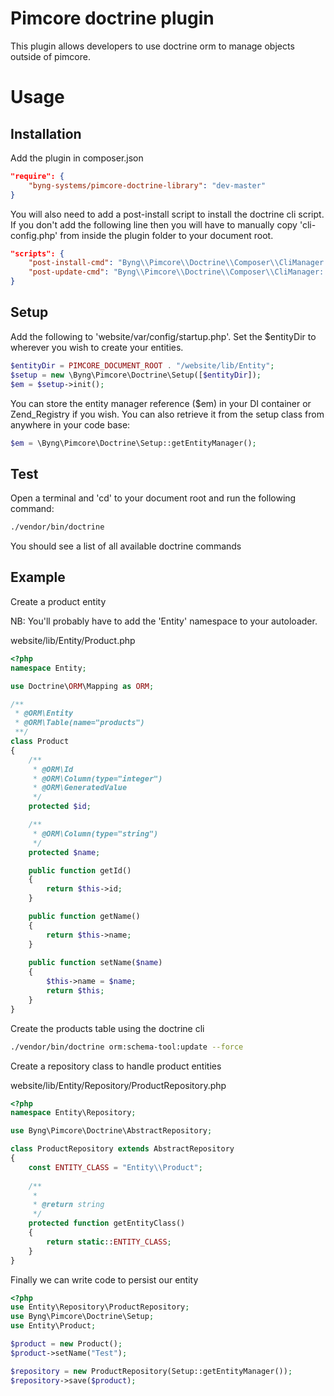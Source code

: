 # Pimcore doctrine plugin

This plugin allows developers to use doctrine orm to manage objects outside of pimcore.

# Usage

## Installation

Add the plugin in composer.json
```json
"require": {
    "byng-systems/pimcore-doctrine-library": "dev-master"
}
```
You will also need to add a post-install script to install the doctrine cli script. If you don't add the following line then you will have to manually copy 'cli-config.php' from inside the plugin folder to your document root.
```json
"scripts": {
    "post-install-cmd": "Byng\\Pimcore\\Doctrine\\Composer\\CliManager::postInstall",
    "post-update-cmd": "Byng\\Pimcore\\Doctrine\\Composer\\CliManager::postInstall"
}
```

## Setup

Add the following to 'website/var/config/startup.php'. Set the $entityDir to wherever you wish to create your entities.
```php
$entityDir = PIMCORE_DOCUMENT_ROOT . "/website/lib/Entity";
$setup = new \Byng\Pimcore\Doctrine\Setup([$entityDir]);
$em = $setup->init();
```
You can store the entity manager reference ($em) in your DI container or Zend_Registry if you wish. You can also retrieve it from the setup class from anywhere in your code base:
```php
$em = \Byng\Pimcore\Doctrine\Setup::getEntityManager();
```

## Test

Open a terminal and 'cd' to your document root and run the following command:
```bash
./vendor/bin/doctrine
```
You should see a list of all available doctrine commands

## Example

Create a product entity

NB: You'll probably have to add the 'Entity' namespace to your autoloader.

website/lib/Entity/Product.php
```php
<?php
namespace Entity;

use Doctrine\ORM\Mapping as ORM;

/**
 * @ORM\Entity
 * @ORM\Table(name="products")
 **/
class Product
{
    /**
     * @ORM\Id
     * @ORM\Column(type="integer")
     * @ORM\GeneratedValue 
     */
    protected $id;

    /**
     * @ORM\Column(type="string")
     */
    protected $name;

    public function getId()
    {
        return $this->id;
    }

    public function getName()
    {
        return $this->name;
    }
    
    public function setName($name)
    {
        $this->name = $name;
        return $this;
    }
}
```

Create the products table using the doctrine cli

```bash
./vendor/bin/doctrine orm:schema-tool:update --force
```

Create a repository class to handle product entities

website/lib/Entity/Repository/ProductRepository.php
```php
<?php
namespace Entity\Repository;

use Byng\Pimcore\Doctrine\AbstractRepository;

class ProductRepository extends AbstractRepository
{
    const ENTITY_CLASS = "Entity\\Product";
    
    /**
     *
     * @return string
     */
    protected function getEntityClass()
    {
        return static::ENTITY_CLASS;
    }
}

```

Finally we can write code to persist our entity

```php
<?php
use Entity\Repository\ProductRepository;
use Byng\Pimcore\Doctrine\Setup;
use Entity\Product;

$product = new Product();
$product->setName("Test");

$repository = new ProductRepository(Setup::getEntityManager());
$repository->save($product);
```